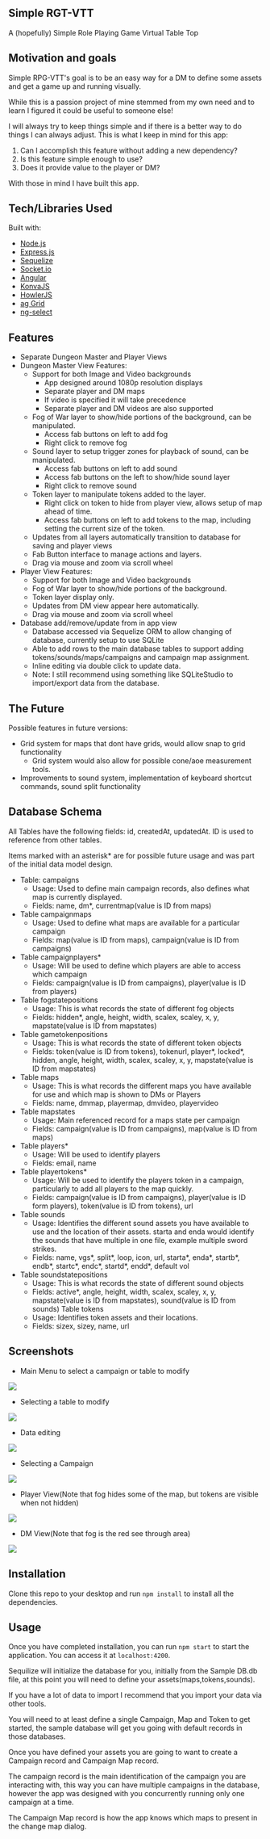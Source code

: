 ## Simple RGT-VTT
A (hopefully) Simple Role Playing Game Virtual Table Top

## Motivation and goals
Simple RPG-VTT's goal is to be an easy way for a DM to define some assets and get a game up and running visually.

While this is a passion project of mine stemmed from my own need and to learn I figured it could be useful to someone else! 

I will always try to keep things simple and if there is a better way to do things I can always adjust.
This is what I keep in mind for this app:

1) Can I accomplish this feature without adding a new dependency?
2) Is this feature simple enough to use?
3) Does it provide value to the player or DM?

With those in mind I have built this app.


## Tech/Libraries Used
Built with:
- [Node.js](https://nodejs.org/en/)
- [Express.js](http://expressjs.com/)
- [Sequelize](http://docs.sequelizejs.com/)
- [Socket.io](https://socket.io/)
- [Angular](https://angular.io)
- [KonvaJS](https://konvajs.org/)
- [HowlerJS](https://howlerjs.com/)
- [ag Grid](https://www.ag-grid.com/)
- [ng-select](https://ng-select.github.io/ng-select#/)

 

## Features
- Separate Dungeon Master and Player Views
- Dungeon Master View Features:
    - Support for both Image and Video backgrounds
        - App designed around 1080p resolution displays
        - Separate player and DM maps
        - If video is specified it will take precedence
        - Separate player and DM videos are also supported
    - Fog of War layer to show/hide portions of the background, can be manipulated.
        - Access fab buttons on left to add fog
        - Right click to remove fog
    - Sound layer to setup trigger zones for playback of sound, can be manipulated.
        - Access fab buttons on left to add sound
        - Access fab buttons on the left to show/hide sound layer
        - Right click to remove sound
    - Token layer to manipulate tokens added to the layer.
        - Right click on token to hide from player view, allows setup of map ahead of time.
        - Access fab buttons on left to add tokens to the map, including setting the current size of the token.
    - Updates from all layers automatically transition to database for saving and player views
    - Fab Button interface to manage actions and layers.
    - Drag via mouse and zoom via scroll wheel
- Player View Features:
    - Support for both Image and Video backgrounds
    - Fog of War layer to show/hide portions of the background.
    - Token layer display only.
    - Updates from DM view appear here automatically.
    - Drag via mouse and zoom via scroll wheel
- Database add/remove/update from in app view
    - Database accessed via Sequelize ORM to allow changing of database, currently setup to use SQLite
    - Able to add rows to the main database tables to support adding tokens/sounds/maps/campaigns and campaign map assignment.
    - Inline editing via double click to update data.
    - Note: I still recommend using something like SQLiteStudio to import/export data from the database.

## The Future
Possible features in future versions:
- Grid system for maps that dont have grids, would allow snap to grid functionality
    - Grid system would also allow for possible cone/aoe measurement tools.
- Improvements to sound system, implementation of keyboard shortcut commands, sound split functionality

## Database Schema
All Tables have the following fields: id, createdAt, updatedAt. ID is used to reference from other tables.

Items marked with an asterisk* are for possible future usage and was part of the initial data model design.

- Table: campaigns 
    - Usage: Used to define main campaign records, also defines what map is currently displayed.
    - Fields: name, dm*, currentmap(value is ID from maps)
- Table campaignmaps
    - Usage: Used to define what maps are available for a particular campaign
    - Fields: map(value is ID from maps), campaign(value is ID from campaigns)
- Table campaignplayers*
    - Usage: Will be used to define which players are able to access which campaign
    - Fields: campaign(value is ID from campaigns), player(value is ID from players)
- Table fogstatepositions
    - Usage: This is what records the state of different fog objects
    - Fields: hidden*, angle, height, width, scalex, scaley, x, y, mapstate(value is ID from mapstates)
- Table gametokenpositions
    - Usage: This is what records the state of different token objects
    - Fields: token(value is ID from tokens), tokenurl, player*, locked*, hidden, angle, height, width, scalex, scaley, x, y, mapstate(value is ID from mapstates)
- Table maps
    - Usage: This is what records the different maps you have available for use and which map is shown to DMs or Players
    - Fields: name, dmmap, playermap, dmvideo, playervideo
- Table mapstates
    - Usage: Main referenced record for a maps state per campaign
    - Fields: campaign(value is ID from campaigns), map(value is ID from maps)
- Table players*
    - Usage: Will be used to identify players
    - Fields: email, name
- Table playertokens*
    - Usage: Will be used to identify the players token in a campaign, particularly to add all players to the map quickly.
    - Fields: campaign(value is ID from campaigns), player(value is ID form players), token(value is ID from tokens), url
- Table sounds
    - Usage: Identifies the different sound assets you have available to use and the location of their assets. starta and enda would identify the sounds that have multiple in one file, example multiple sword strikes.
    - Fields: name, vgs*, split*, loop, icon, url, starta*, enda*, startb*, endb*, startc*, endc*, startd*, endd*, default vol
- Table soundstatepositions
    - Usage: This is what records the state of different sound objects
    - Fields: active*, angle, height, width, scalex, scaley, x, y, mapstate(value is ID from mapstates), sound(value is ID from sounds)
Table tokens
    - Usage: Identifies token assets and their locations.
    - Fields: sizex, sizey, name, url

## Screenshots
- Main Menu to select a campaign or table to modify

![](https://github.com/darkesthour111/simplerpgvtt/blob/master/Screenshots/Main%20screen.png?raw=true)
- Selecting a table to modify

![](https://github.com/darkesthour111/simplerpgvtt/blob/master/Screenshots/select%20database.png?raw=true)

- Data editing

![](https://github.com/darkesthour111/simplerpgvtt/blob/master/Screenshots/Editing%20Data.png?raw=true)
- Selecting a Campaign

![](https://github.com/darkesthour111/simplerpgvtt/blob/master/Screenshots/Selecting%20Campaign.png?raw=true)

- Player View(Note that fog hides some of the map, but tokens are visible when not hidden)

![](https://github.com/darkesthour111/simplerpgvtt/blob/master/Screenshots/Player%20View.png?raw=true)
- DM View(Note that fog is the red see through area)

![](https://github.com/darkesthour111/simplerpgvtt/blob/master/Screenshots/DM%20View.png?raw=true)

## Installation
Clone this repo to your desktop and run `npm install` to install all the dependencies.

## Usage
Once you have completed installation, you can run `npm start` to start the application. You can access it at `localhost:4200`.

Sequilize will initialize the database for you, initially from the Sample DB.db file, at this point you will need to define your assets(maps,tokens,sounds).

If you have a lot of data to import I recommend that you import your data via other tools.

You will need to at least define a single Campaign, Map and Token to get started, the sample database will get you going with default records in those databases.

Once you have defined your assets you are going to want to create a Campaign record and Campaign Map record.

The campaign record is the main identification of the campaign you are interacting with, this way you can have multiple campaigns in the database, however the app was designed with you concurrently running only one campaign at a time.

The Campaign Map record is how the app knows which maps to present in the change map dialog.